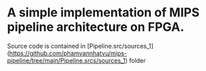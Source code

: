 # A simple implementation of MIPS pipeline architecture on FPGA.
Source code is contained in [Pipeline.src/sources_1] (https://github.com/phamvannhatvu/mips-pipeline/tree/main/Pipeline.srcs/sources_1) folder
